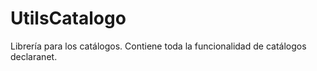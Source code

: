 # UtilsCatalogo

Librería para los catálogos. 
Contiene toda la funcionalidad de catálogos declaranet.